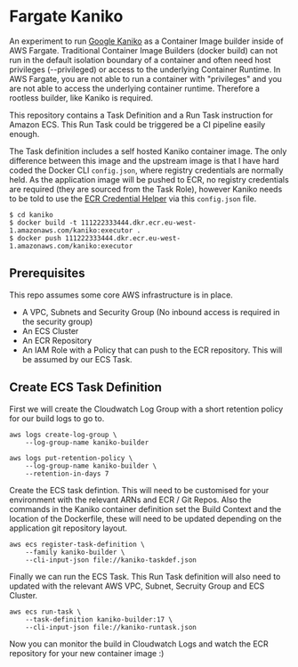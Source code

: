 # Fargate Kaniko

An experiment to run [Google
Kaniko](https://github.com/GoogleContainerTools/kaniko) as a Container Image
builder inside of AWS Fargate. Traditional Container Image Builders (docker
build) can not run in the default isolation boundary of a container and often
need host privileges (--privileged) or access to the underlying Container
Runtime. In AWS Fargate, you are not able to run a container with "privileges"
and you are not able to access the underlying container runtime. Therefore a
rootless builder, like Kaniko is required.

This repository contains a Task Definition and a Run Task instruction for Amazon
ECS. This Run Task could be triggered be a CI pipeline easily enough.

The Task definition includes a self hosted Kaniko container image. The only
difference between this image and the upstream image is that I have hard coded
the Docker CLI `config.json`, where registry credentials are normally held. As
the application image will be pushed to ECR, no registry credentials are
required (they are sourced from the Task Role), however Kaniko needs to be told
to use the [ECR Credential
Helper](https://github.com/awslabs/amazon-ecr-credential-helper) via this
`config.json` file.

```
$ cd kaniko
$ docker build -t 111222333444.dkr.ecr.eu-west-1.amazonaws.com/kaniko:executor .
$ docker push 111222333444.dkr.ecr.eu-west-1.amazonaws.com/kaniko:executor
```

## Prerequisites

This repo assumes some core AWS infrastructure is in place.

- A VPC, Subnets and Security Group (No inbound access is required in the
  security group)
- An ECS Cluster
- An ECR Repository
- An IAM Role with a Policy that can push to the ECR repository. This will be
  assumed by our ECS Task.

## Create ECS Task Definition

First we will create the Cloudwatch Log Group with a short retention policy for
our build logs to go to.

```
aws logs create-log-group \
    --log-group-name kaniko-builder

aws logs put-retention-policy \
    --log-group-name kaniko-builder \
    --retention-in-days 7
```

Create the ECS task defintion. This will need to be customised for your
environment with the relevant ARNs and ECR / Git Repos. Also the commands in the
Kaniko container definition set the Build Context and the location of the
Dockerfile, these will need to be updated depending on the application git
repository layout.

```
aws ecs register-task-definition \
    --family kaniko-builder \
    --cli-input-json file://kaniko-taskdef.json
```

Finally we can run the ECS Task. This Run Task definition will also need to
updated with the relevant AWS VPC, Subnet, Secruity Group and ECS Cluster.

```
aws ecs run-task \
    --task-definition kaniko-builder:17 \
    --cli-input-json file://kaniko-runtask.json
```

Now you can monitor the build in Cloudwatch Logs and watch the ECR repository
for your new container image :)